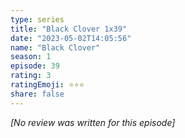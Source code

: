 ```yaml
---
type: series
title: "Black Clover 1x39"
date: "2023-05-02T14:05:56"
name: "Black Clover"
season: 1
episode: 39
rating: 3
ratingEmoji: ⭐️⭐️⭐️
share: false
---
```


_[No review was written for this episode]_
